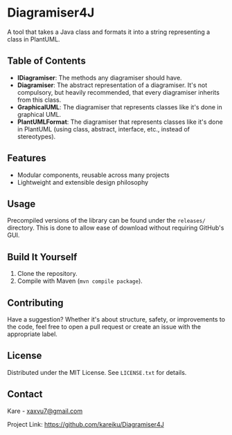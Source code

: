 # Diagramiser4J

A tool that takes a Java class and formats it into a string representing a class in PlantUML.

## Table of Contents

- **IDiagramiser**: The methods any diagramiser should have.
- **Diagramiser**: The abstract representation of a diagramiser. It's not compulsory, but heavily recommended, that every diagramiser inherits from this class.
- **GraphicalUML**: The diagramiser that represents classes like it's done in graphical UML.
- **PlantUMLFormat**: The diagramiser that represents classes like it's done in PlantUML (using class, abstract, interface, etc., instead of stereotypes).

## Features

- Modular components, reusable across many projects
- Lightweight and extensible design philosophy

## Usage

Precompiled versions of the library can be found under the `releases/` directory. This is done to allow ease of download without requiring GitHub's GUI.

## Build It Yourself

1. Clone the repository.
2. Compile with Maven (`mvn compile package`).

## Contributing

Have a suggestion? Whether it's about structure, safety, or improvements to the code, feel free to open a pull request or create an issue with the appropriate label.

## License

Distributed under the MIT License. See `LICENSE.txt` for details.

## Contact

Kare - xaxvu7@gmail.com

Project Link: https://github.com/kareiku/Diagramiser4J
